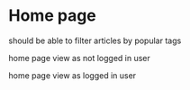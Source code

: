 # Home page

should be able to filter articles by popular tags

home page view as not logged in user

home page view as logged in user